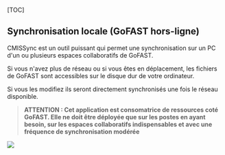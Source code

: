 [TOC]

## Synchronisation locale (GoFAST hors-ligne)

CMISSync est un outil puissant qui permet une synchronisation sur un PC d'un ou plusieurs espaces collaboratifs de GoFAST.

Si vous n'avez plus de réseau ou si vous êtes en déplacement, les fichiers de GoFAST sont accessibles sur le disque dur de votre ordinateur.

Si vous les modifiez ils seront directement synchronisés une fois le réseau disponible.

> **ATTENTION : Cet application est consomatrice de ressources coté GoFAST. Elle ne doit être déployée que sur les postes en ayant besoin, sur les espaces collaboratifs indispensables et avec une fréquence de synchronisation modérée**

![](https://i.imgur.com/VICbMxCm.png)
